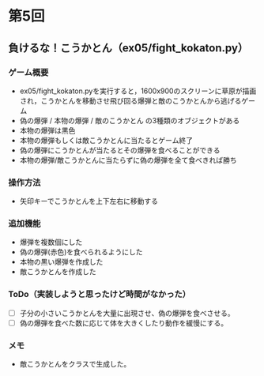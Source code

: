 # 第5回
## 負けるな！こうかとん（ex05/fight_kokaton.py）
### ゲーム概要
- ex05/fight_kokaton.pyを実行すると，1600x900のスクリーンに草原が描画され，こうかとんを移動させ飛び回る爆弾と敵のこうかとんから逃げるゲーム
- 偽の爆弾 / 本物の爆弾 / 敵のこうかとん の3種類のオブジェクトがある
- 本物の爆弾は黒色
- 本物の爆弾もしくは敵こうかとんに当たるとゲーム終了
- 偽の爆弾にこうかとんが当たるとその爆弾を食べることができる
- 本物の爆弾/敵こうかとんに当たらずに偽の爆弾を全て食べきれば勝ち
### 操作方法
- 矢印キーでこうかとんを上下左右に移動する
### 追加機能
- 爆弾を複数個にした
- 偽の爆弾(赤色)を食べられるようにした
- 本物の黒い爆弾を作成した
- 敵こうかとんを作成した
### ToDo（実装しようと思ったけど時間がなかった）
- [ ] 子分の小さいこうかとんを大量に出現させ、偽の爆弾を食べさせる。
- [ ] 偽の爆弾を食べた数に応じて体を大きくしたり動作を緩慢にする。
### メモ
- 敵こうかとんをクラスで生成した。
